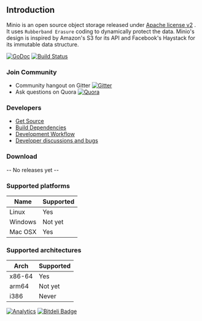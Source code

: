 ## Introduction

Minio is an open source object storage released under [Apache license v2](./LICENSE) . It uses ``Rubberband Erasure`` coding to dynamically protect the data.
Minio's design is inspired by Amazon's S3 for its API and Facebook's Haystack for its immutable data structure.

[![GoDoc](http://img.shields.io/badge/go-documentation-blue.svg?style=flat-square)](http://godoc.org/github.com/minio-io/minio) [![Build Status](https://travis-ci.org/minio-io/minio.svg)](https://travis-ci.org/minio-io/minio)

### Join Community
* Community hangout on Gitter    [![Gitter](https://badges.gitter.im/Join%20Chat.svg)](https://gitter.im/Minio-io/minio?utm_source=badge&utm_medium=badge&utm_campaign=pr-badge&utm_content=badge)
* Ask questions on Quora  [![Quora](http://upload.wikimedia.org/wikipedia/commons/thumb/5/57/Quora_logo.svg/55px-Quora_logo.svg.png)](http://www.quora.com/Minio)

### Developers
* [Get Source](./CONTRIBUTING.md)
* [Build Dependencies](./BUILDDEPS.md)
* [Development Workflow](./CONTRIBUTING.md#developer-guidelines)
* [Developer discussions and bugs](https://github.com/Minio-io/minio/issues)

### Download

-- No releases yet --

### Supported platforms

| Name  | Supported |
| ------------- | ------------- |
| Linux  | Yes  |
| Windows | Not yet |
| Mac OSX | Yes |

### Supported architectures

| Arch | Supported |
| ------------- | ------------- |
| x86-64 | Yes |
| arm64 | Not yet|
| i386 | Never |

[![Analytics](https://ga-beacon.appspot.com/UA-56860620-3/minio/readme)](https://github.com/igrigorik/ga-beacon)
[![Bitdeli Badge](https://d2weczhvl823v0.cloudfront.net/Minio-io/minio/trend.png)](https://bitdeli.com/free "Bitdeli Badge")
